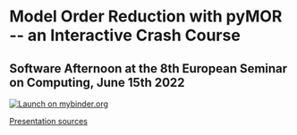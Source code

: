 # Model Order Reduction with pyMOR -- an Interactive Crash Course

## Software Afternoon at the 8th European Seminar on Computing, June 15th 2022

[![Launch on mybinder.org](https://mybinder.org/badge_logo.svg)](https://mybinder.org/v2/gh/renefritze/2022-esco-pyMOR/main?urlpath=tree%2Fpymor.md)

[Presentation sources](https://github.com/renefritze/22-esco-pyMOR)
